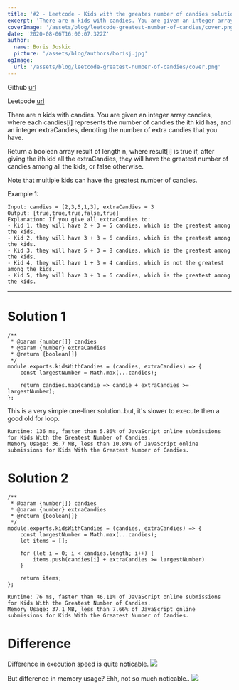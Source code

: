 ```yaml
---
title: '#2 - Leetcode - Kids with the greates number of candies solution'
excerpt: 'There are n kids with candies. You are given an integer array candies, where each candies[i] represents the number of candies the ith kid has, and an integer extraCandies, denoting the number of extra candies that you have.'
coverImage: '/assets/blog/leetcode-greatest-number-of-candies/cover.png'
date: '2020-08-06T16:00:07.322Z'
author:
  name: Boris Joskic
  picture: '/assets/blog/authors/borisj.jpg'
ogImage:
  url: '/assets/blog/leetcode-greatest-number-of-candies/cover.png'
---
```


Github [url](https://github.com/BrsJsk/2-kids-with-the-greatest-number-of-candies)

Leetcode [url](https://leetcode.com/problems/kids-with-the-greatest-number-of-candies/)


There are n kids with candies. You are given an integer array candies, where each candies[i] represents the number of candies the ith kid has, and an integer extraCandies, denoting the number of extra candies that you have.

Return a boolean array result of length n, where result[i] is true if, after giving the ith kid all the extraCandies, they will have the greatest number of candies among all the kids, or false otherwise.

Note that multiple kids can have the greatest number of candies.

Example 1:

```
Input: candies = [2,3,5,1,3], extraCandies = 3
Output: [true,true,true,false,true]
Explanation: If you give all extraCandies to:
- Kid 1, they will have 2 + 3 = 5 candies, which is the greatest among the kids.
- Kid 2, they will have 3 + 3 = 6 candies, which is the greatest among the kids.
- Kid 3, they will have 5 + 3 = 8 candies, which is the greatest among the kids.
- Kid 4, they will have 1 + 3 = 4 candies, which is not the greatest among the kids.
- Kid 5, they will have 3 + 3 = 6 candies, which is the greatest among the kids.
```

---

# Solution 1

```
/**
 * @param {number[]} candies
 * @param {number} extraCandies
 * @return {boolean[]}
 */
module.exports.kidsWithCandies = (candies, extraCandies) => {
    const largestNumber = Math.max(...candies);

    return candies.map(candie => candie + extraCandies >= largestNumber);
};
```

This is a very simple one-liner solution..but, it's slower to execute then a good old for loop.

```
Runtime: 136 ms, faster than 5.86% of JavaScript online submissions for Kids With the Greatest Number of Candies.
Memory Usage: 36.7 MB, less than 10.89% of JavaScript online submissions for Kids With the Greatest Number of Candies.
```

# Solution 2

```
/**
 * @param {number[]} candies
 * @param {number} extraCandies
 * @return {boolean[]}
 */
module.exports.kidsWithCandies = (candies, extraCandies) => {
    const largestNumber = Math.max(...candies);
    let items = [];

    for (let i = 0; i < candies.length; i++) {
        items.push(candies[i] + extraCandies >= largestNumber)
    }

    return items;
};
```

```
Runtime: 76 ms, faster than 46.11% of JavaScript online submissions for Kids With the Greatest Number of Candies.
Memory Usage: 37.1 MB, less than 7.66% of JavaScript online submissions for Kids With the Greatest Number of Candies.
```

# Difference

Difference in execution speed is quite noticable.
![](assets/blog/leetcode-greatest-number-of-candies/ms_speed.png)

But difference in memory usage? Ehh, not so much noticable..
![](assets/blog/leetcode-greatest-number-of-candies/mb_usage.png)